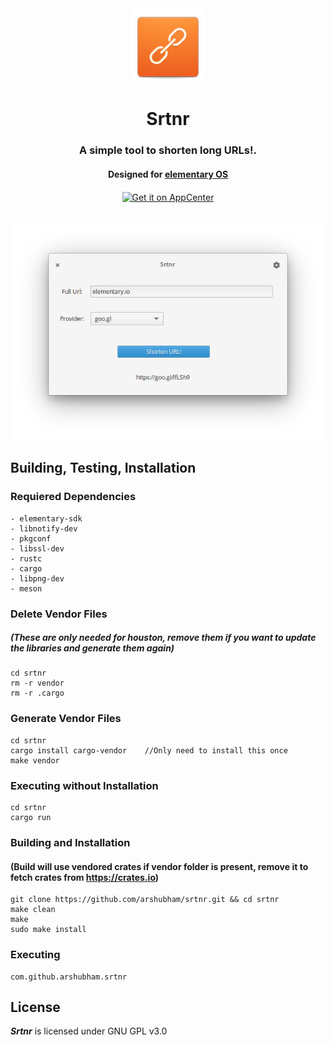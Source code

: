 <div align="center">
  <img class="center" width="120" height="118" src="https://raw.githubusercontent.com/arshubham/srtnr/master/data/images/com.github.arshubham.srtnr.png" alt="Application Icon">
  <h1 align="center">Srtnr</h1>
  <h3 align="center">A simple tool to shorten long URLs!.</h3>
  <h4 align="center">Designed for <a href="https://elementary.io">elementary OS</h4>
  <a href="https://appcenter.elementary.io/com.github.arshubham.srtnr" target="_blank">
    <img align="center" src="https://appcenter.elementary.io/badge.svg" alt="Get it on AppCenter">
    </a>
</div>

<br/>


<p align="center">
    <img src="https://raw.githubusercontent.com/arshubham/srtnr/master/data/images/Screenshot.png" alt="Screenshot"> <br>
</p>


## Building, Testing, Installation


### Requiered Dependencies

```
- elementary-sdk
- libnotify-dev
- pkgconf
- libssl-dev
- rustc
- cargo
- libpng-dev
- meson
```

### Delete Vendor Files 
##### (These are only needed for houston, remove them if you want to update the libraries and generate them again)

```
cd srtnr
rm -r vendor
rm -r .cargo
```

### Generate Vendor Files
```
cd srtnr
cargo install cargo-vendor    //Only need to install this once
make vendor
```

### Executing without Installation

```
cd srtnr
cargo run
```

### Building and Installation
#### (Build will use vendored crates if vendor folder is present, remove it to fetch crates from https://crates.io)

```
git clone https://github.com/arshubham/srtnr.git && cd srtnr
make clean
make
sudo make install

```

### Executing
```
com.github.arshubham.srtnr
```

## License

**_Srtnr_** is licensed under GNU GPL v3.0
